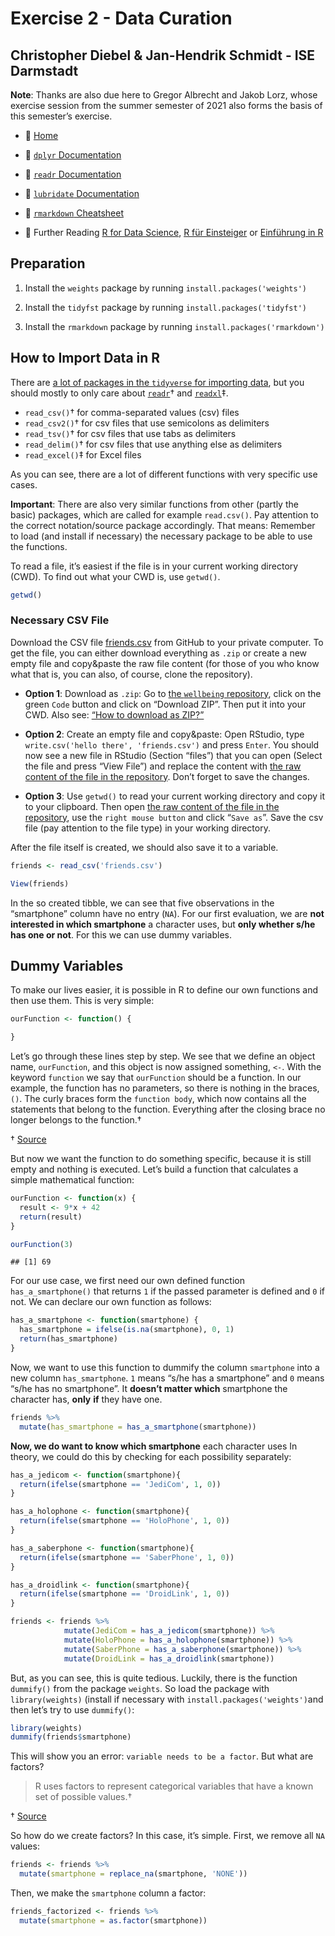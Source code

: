 Exercise 2 - Data Curation
================

## Christopher Diebel & Jan-Hendrik Schmidt - ISE Darmstadt

**Note**: Thanks are also due here to Gregor Albrecht and Jakob Lorz,
whose exercise session from the summer semester of 2021 also forms the
basis of this semester’s exercise.

- :house_with_garden: [Home](./README.md)

- :open_book: [`dplyr`
  Documentation](https://dplyr.tidyverse.org/reference/index.html)

- :open_book: [`readr`
  Documentation](https://readr.tidyverse.org/reference/index.html)

- :open_book: [`lubridate`
  Documentation](https://lubridate.tidyverse.org/reference/index.html)

- :open_book: [`rmarkdown` Cheatsheet](./rmarkdown-cheatsheet-2.0.pdf)

- :open_book: Further Reading [R for Data
  Science](https://r4ds.had.co.nz/), [R für
  Einsteiger](http://aproxy.ulb.tu-darmstadt.de:2058/book/index.cfm?bok_id=1993358)
  or [Einführung in
  R](https://methodenlehre.github.io/einfuehrung-in-R/index.html)

## Preparation

1.  Install the `weights` package by running
    `install.packages('weights')`

2.  Install the `tidyfst` package by running
    `install.packages('tidyfst')`

3.  Install the `rmarkdown` package by running
    `install.packages('rmarkdown')`

## How to Import Data in R

There are [a lot of packages in the `tidyverse` for importing
data](https://www.tidyverse.org/packages/#import), but you should mostly
to only care about [`readr`](https://readr.tidyverse.org/)† and
[`readxl`](https://readxl.tidyverse.org/)‡.

- `read_csv()`† for comma-separated values (csv) files
- `read_csv2()`† for csv files that use semicolons as delimiters
- `read_tsv()`† for csv files that use tabs as delimiters
- `read_delim()`† for csv files that use anything else as delimiters
- `read_excel()`‡ for Excel files

As you can see, there are a lot of different functions with very
specific use cases.

**Important**: There are also very similar functions from other (partly
the basic) packages, which are called for example `read.csv()`. Pay
attention to the correct notation/source package accordingly. That
means: Remember to load (and install if necessary) the necessary package
to be able to use the functions.

To read a file, it’s easiest if the file is in your current working
directory (CWD). To find out what your CWD is, use `getwd()`.

``` r
getwd()
```

### Necessary CSV File

Download the CSV file [friends.csv](./friends.csv) from GitHub to your
private computer. To get the file, you can either download everything as
`.zip` or create a new empty file and copy&paste the raw file content
(for those of you who know what that is, you can also, of course, clone
the repository).

- **Option 1**: Download as `.zip`: Go to [the `wellbeing`
  repository](https://github.com/tud-ise/Wellbeing_SoSe2023), click on
  the green `Code` button and click on “Download ZIP”. Then put it into
  your CWD. Also see: [“How to download as
  ZIP?”](https://stackoverflow.com/questions/2751227/how-to-download-source-in-zip-format-from-github)

- **Option 2**: Create an empty file and copy&paste: Open RStudio, type
  `write.csv('hello there', 'friends.csv')` and press `Enter`. You
  should now see a new file in RStudio (Section “files”) that you can
  open (Select the file and press “View File”) and replace the content
  with [the raw content of the file in the
  repository](https://raw.githubusercontent.com/tud-ise/Wellbeing_SoSe2023/main/Exercises/Exercise%202/friends.csv).
  Don’t forget to save the changes.

- **Option 3**: Use `getwd()` to read your current working directory and
  copy it to your clipboard. Then open [the raw content of the file in
  the
  repository](https://raw.githubusercontent.com/tud-ise/Wellbeing_SoSe2023/main/Exercises/Exercise%202/friends.csv),
  use the `right mouse button` and click “`Save as`”. Save the csv file
  (pay attention to the file type) in your working directory.

After the file itself is created, we should also save it to a variable.

``` r
friends <- read_csv('friends.csv')
```

``` r
View(friends)
```

In the so created tibble, we can see that five observations in the
“smartphone” column have no entry (`NA`). For our first evaluation, we
are **not interested in which smartphone** a character uses, but **only
whether s/he has one or not**. For this we can use dummy variables.

## Dummy Variables

To make our lives easier, it is possible in R to define our own
functions and then use them. This is very simple:

``` r
ourFunction <- function() {

}
```

Let’s go through these lines step by step. We see that we define an
object name, `ourFunction`, and this object is now assigned something,
`<-`. With the keyword `function` we say that `ourFunction` should be a
function. In our example, the function has no parameters, so there is
nothing in the braces, `()`. The curly braces form the `function body`,
which now contains all the statements that belong to the function.
Everything after the closing brace no longer belongs to the function.†

† [Source](https://r-coding.de/blog/funktionen-in-r/)

But now we want the function to do something specific, because it is
still empty and nothing is executed. Let’s build a function that
calculates a simple mathematical function:

``` r
ourFunction <- function(x) {
  result <- 9*x + 42
  return(result)
}

ourFunction(3)
```

    ## [1] 69

For our use case, we first need our own defined function
`has_a_smartphone()` that returns `1` if the passed parameter is defined
and `0` if not. We can declare our own function as follows:

``` r
has_a_smartphone <- function(smartphone) {
  has_smartphone = ifelse(is.na(smartphone), 0, 1)
  return(has_smartphone)
}
```

Now, we want to use this function to dummify the column `smartphone`
into a new column `has_smartphone`. `1` means “s/he has a smartphone”
and `0` means “s/he has no smartphone”. It **doesn’t matter which**
smartphone the character has, **only** **if** they have one.

``` r
friends %>% 
  mutate(has_smartphone = has_a_smartphone(smartphone))
```

**Now, we do want to know which smartphone** each character uses In
theory, we could do this by checking for each possibility separately:

``` r
has_a_jedicom <- function(smartphone){
  return(ifelse(smartphone == 'JediCom', 1, 0))
}

has_a_holophone <- function(smartphone){
  return(ifelse(smartphone == 'HoloPhone', 1, 0))
}

has_a_saberphone <- function(smartphone){
  return(ifelse(smartphone == 'SaberPhone', 1, 0))
}

has_a_droidlink <- function(smartphone){
  return(ifelse(smartphone == 'DroidLink', 1, 0))
}

friends <- friends %>% 
            mutate(JediCom = has_a_jedicom(smartphone)) %>% 
            mutate(HoloPhone = has_a_holophone(smartphone)) %>% 
            mutate(SaberPhone = has_a_saberphone(smartphone)) %>% 
            mutate(DroidLink = has_a_droidlink(smartphone))
```

But, as you can see, this is quite tedious. Luckily, there is the
function `dummify()` from the package `weights`. So load the package
with `library(weights)` (install if necessary with
`install.packages('weights')`and then let’s try to use `dummify()`:

``` r
library(weights)
dummify(friends$smartphone)
```

This will show you an error: `variable needs to be a factor`. But what
are factors?

> R uses factors to represent categorical variables that have a known
> set of possible values.†

† [Source](https://r4ds.had.co.nz/factors.html?q=fac#creating-factors)

So how do we create factors? In this case, it’s simple. First, we remove
all `NA` values:

``` r
friends <- friends %>% 
  mutate(smartphone = replace_na(smartphone, 'NONE'))
```

Then, we make the `smartphone` column a factor:

``` r
friends_factorized <- friends %>% 
  mutate(smartphone = as.factor(smartphone))
```

